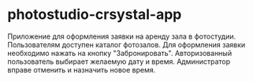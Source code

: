 # photostudio-crsystal-app
Приложение для оформления заявки на аренду зала в фотостудии. Пользователям доступен каталог фотозалов. Для оформления заявки необходимо нажать на кнопку "Забронировать". Авторизованный пользователь выбирает желаемую дату и время. Администратор вправе отменить и назначить новое время. 
